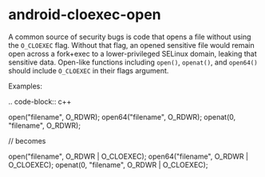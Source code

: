 android-cloexec-open
====================

A common source of security bugs is code that opens a file without using
the `O_CLOEXEC` flag. Without that flag, an opened sensitive file would
remain open across a fork+exec to a lower-privileged SELinux domain,
leaking that sensitive data. Open-like functions including `open()`,
`openat()`, and `open64()` should include `O_CLOEXEC` in their flags
argument.

Examples:

.. code-block:: c++

open("filename", O\_RDWR); open64("filename", O\_RDWR); openat(0,
"filename", O\_RDWR);

// becomes

open("filename", O\_RDWR \| O\_CLOEXEC); open64("filename", O\_RDWR \|
O\_CLOEXEC); openat(0, "filename", O\_RDWR \| O\_CLOEXEC);
